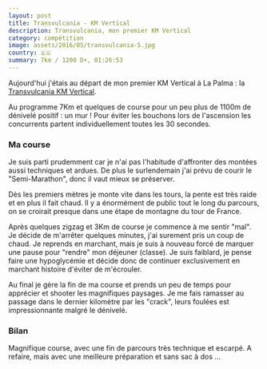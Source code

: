 ```yaml
---
layout: post
title: Transvulcania - KM Vertical
description: Transvulcania, mon premier KM Vertical
category: compétition
image: assets/2016/05/transvulcania-5.jpg
country: 🇪🇸
summary: 7km / 1200 D+, 01:26:53
---
```


Aujourd'hui j'étais au départ de mon premier KM Vertical à La Palma :
la [Transvulcania KM Vertical][1].

Au programme 7Km et quelques de course pour un peu plus de 1100m de dénivelé
positif : un mur ! Pour éviter les bouchons lors de l'ascension les
concurrents partent individuellement toutes les 30 secondes.

### Ma course

Je suis parti prudemment car je n'ai pas l'habitude d'affronter des montées
aussi techniques et ardues. De plus le surlendemain j'ai prévu de courir le
"Semi-Marathon", donc il vaut mieux se préserver.

Dès les premiers mètres je monte vite dans les tours, la pente est très raide
et en plus il fait chaud. Il y a énormément de public tout le long du
parcours, on se croirait presque dans une étape de montagne du tour de France.

Après quelques zigzag et 3Km de course je commence à me sentir "mal". Je décide
de m'arrêter quelques minutes, j'ai surement pris un coup de chaud. Je reprends
en marchant, mais je suis à nouveau forcé de marquer une pause pour "rendre" mon
déjeuner (classe). Je suis faiblard, je pense faire une hypoglycémie et décide
donc de continuer exclusivement en marchant histoire d'éviter de m'écrouler.

Au final je gère la fin de ma course et prends un peu de temps pour apprécier et
shooter les magnifiques paysages. Je me fais ramasser au passage dans le
dernier kilomètre par les "crack", leurs foulées est impressionnante malgré le
dénivelé.

### Bilan

Magnifique course, avec une fin de parcours très technique et escarpé. A
refaire, mais avec une meilleure préparation et sans sac à dos ...

<iframe
  height='405'
  width='100%'
  frameborder='0'
  allowtransparency='true'
  scrolling='no'
  data-src='https://www.strava.com/activities/566719309/embed/61d017b74ea5896151e7c55aa32548662c5a6b40'
  onload='lzld(this)'>
</iframe>

[1]: http://transvulcania.info/events-item/km-v/
